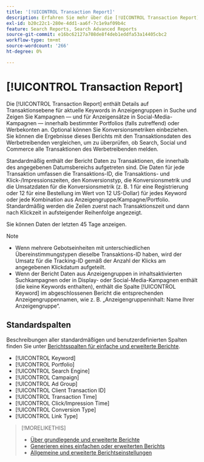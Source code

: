 ```yaml
---
title: '[!UICONTROL Transaction Report]'
description: Erfahren Sie mehr über die [!UICONTROL Transaction Report].
exl-id: b20c22c1-280e-4dd1-aa6f-7c1e9af09b4c
feature: Search Reports, Search Advanced Reports
source-git-commit: e16bc62127a708de8f4deb1eddfa53a14405cbc2
workflow-type: tm+mt
source-wordcount: '266'
ht-degree: 0%

---
```


# [!UICONTROL Transaction Report]

Die [!UICONTROL Transaction Report] enthält Details auf Transaktionsebene für aktuelle Keywords in Anzeigengruppen in Suche und
Zeigen Sie Kampagnen — und für Anzeigensätze in Social-Media-Kampagnen — innerhalb bestimmter Portfolios (falls zutreffend) oder Werbekonten an. Optional können Sie Konversionsmetriken einbeziehen. Sie können die Ergebnisse dieses Berichts mit den Transaktionsdaten des Werbetreibenden vergleichen, um zu überprüfen, ob Search, Social und Commerce alle Transaktionen des Werbetreibenden melden.

Standardmäßig enthält der Bericht Daten zu Transaktionen, die innerhalb des angegebenen Datumsbereichs aufgetreten sind. Die Daten für jede Transaktion umfassen die Transaktions-ID, die Transaktions- und Klick-/Impressionszeiten, den Konversionstyp, die Konversionsmetrik und die Umsatzdaten für die Konversionsmetrik (z. B. 1 für eine Registrierung oder 12 für eine Bestellung im Wert von 12 US-Dollar) für jedes Keyword oder jede Kombination aus Anzeigengruppe/Kampagne/Portfolio. Standardmäßig werden die Zeilen zuerst nach Transaktionszeit und dann nach Klickzeit in aufsteigender Reihenfolge angezeigt.

Sie können Daten der letzten 45 Tage anzeigen.

>[!NOTE]
>
>* Wenn mehrere Gebotseinheiten mit unterschiedlichen Übereinstimmungstypen dieselbe Transaktions-ID haben, wird der Umsatz für die Tracking-ID gemäß der Anzahl der Klicks am angegebenen Klickdatum aufgeteilt.
>* Wenn der Bericht Daten aus Anzeigengruppen in inhaltsaktivierten Suchkampagnen oder in Display- oder Social-Media-Kampagnen enthält (die keine Keywords enthalten), enthält die Spalte [!UICONTROL Keyword] im abgeschlossenen Bericht die entsprechenden Anzeigengruppennamen, wie z. B. „Anzeigengruppeninhalt: Name Ihrer Anzeigengruppe“.

## Standardspalten

Beschreibungen aller standardmäßigen und benutzerdefinierten Spalten finden Sie unter [Berichtsspalten für einfache und erweiterte Berichte](basic-advanced-report-columns.md).

* [!UICONTROL Keyword]
* [!UICONTROL Portfolio]
* [!UICONTROL Search Engine]
* [!UICONTROL Campaign]
* [!UICONTROL Ad Group]
* [!UICONTROL Client Transaction ID]
* [!UICONTROL Transaction Time]
* [!UICONTROL Click/Impression Time]
* [!UICONTROL Conversion Type]
* [!UICONTROL Link Type]

>[!MORELIKETHIS]
>
>* [Über grundlegende und erweiterte Berichte](basic-advanced-report-about.md)
>* [Generieren eines einfachen oder erweiterten Berichts](basic-advanced-report-generate.md)
>* [Allgemeine und erweiterte Berichtseinstellungen](basic-advanced-report-settings.md)

